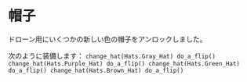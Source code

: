 # 帽子

ドローン用にいくつかの新しい色の帽子をアンロックしました。

次のように装備します：
`change_hat(Hats.Gray_Hat)
do_a_flip()
change_hat(Hats.Purple_Hat)
do_a_flip()
change_hat(Hats.Green_Hat)
do_a_flip()
change_hat(Hats.Brown_Hat)
do_a_flip()`